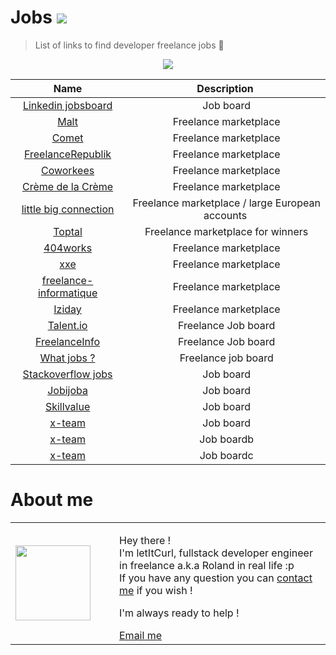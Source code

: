 # Jobs [![](https://img.shields.io/badge/autor-letItCurl-red.svg)](https://www.linkedin.com/in/roland-lopez-developer/?locale=en_US)
>List of links to find developer freelance jobs 🚀

<p align="center" >
  <img src="https://res.cloudinary.com/duydvdaxd/image/upload/v1588011053/Vue-Sprint/FreelanceWork_lz8a8s.png">
</p>

| Name | Description |
| :---: | :---: |   
| <a href="https://www.linkedin.com/jobs/search/">Linkedin jobsboard</a> | Job board |
| <a href="https://www.malt.fr/">Malt</a> | Freelance marketplace |
| <a href="https://www.comet.co">Comet</a> | Freelance marketplace |
| <a href="https://www.freelancerepublik.com/">FreelanceRepublik</a> | Freelance marketplace |
| <a href="https://www.coworkees.com/">Coworkees</a> | Freelance marketplace |
| <a href="https://cremedelacreme.io/fr">Crème de la Crème</a> | Freelance marketplace |
| <a href="https://www.littlebigconnection.com">little big connection</a> | Freelance marketplace / large European accounts |
| <a href="https://www.toptal.com/">Toptal</a> | Freelance marketplace for winners |
| <a href="https:/www.404works.com">404works</a> | Freelance marketplace |
| <a href="https://www.xxe.fr">xxe</a> | Freelance marketplace |
| <a href="https://www.freelance-informatique.fr">freelance-informatique</a> | Freelance marketplace |
| <a href="https://iziday.com">Iziday</a> | Freelance marketplace |
| <a href="https://www.talent.io">Talent.io</a> | Freelance Job board |
| <a href="https://www.freelance-info.fr">FreelanceInfo</a> | Freelance Job board |
| <a href="https://whatjobs.com">What jobs ?</a> | Freelance job board |
| <a href="https://stackoverflow.com/jobs">Stackoverflow jobs</a> | Job board |
| <a href="https://www.jobijoba.com">Jobijoba</a> | Job board |
| <a href="https://www.skillvalue.com">Skillvalue</a> | Job board |
| <a href="https://x-team.com/">x-team</a> | Job board |
| <a href="https://x-team.com/">x-team</a> | Job boardb |
| <a href="https://x-team.com/">x-team</a> | Job boardc |

# About me

<table style="border: none;">
  <tr>
    <td>
      <div style="width: 120px;">
        <img style="width: 120px;" src="https://res.cloudinary.com/duydvdaxd/image/upload/w_120,c_fill,ar_1:1,g_auto/v1587723517/Rodeooo_khmmmu.jpg"/>
    </div>
    </td>
    <td>
      <div style="margin-left: 30px;">
        <p>Hey there !</br>
        I'm letItCurl, fullstack developer engineer in freelance a.k.a Roland in real life :p</br>
        If you have any question you can <a href="https://www.linkedin.com/in/roland-lopez-developer/?locale=en_US">contact me</a> if you wish !</p>
        <p>I'm always ready to help !</p>
        <a href="mailto:rolandlopez.developer@gmail.com?subject=hEy!_4re_y0ù_ava1l4ble???">Email me</a>
    </div>
    </td>
  </tr>
</table>


